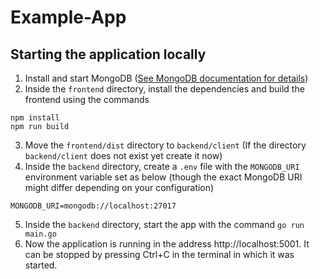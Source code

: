 # Example-App

## Starting the application locally

1. Install and start MongoDB ([See MongoDB documentation for details](https://www.mongodb.com/docs/manual/administration/install-community))
2. Inside the `frontend` directory, install the dependencies and build the frontend using the commands
```
npm install
npm run build
```
3. Move the `frontend/dist` directory to `backend/client` (If the directory `backend/client` does not exist yet create it now)
4. Inside the `backend` directory, create a `.env` file with the `MONGODB_URI` environment variable set as below (though the exact MongoDB URI might differ depending on your configuration)
```
MONGODB_URI=mongodb://localhost:27017
```
5. Inside the `backend` directory, start the app with the command `go run main.go`
6. Now the application is running in the address http://localhost:5001. It can be stopped by pressing Ctrl+C in the terminal in which it was started.
